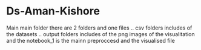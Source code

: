 # Ds-Aman-Kishore

Main main folder there are 2 folders and one files .. csv folders includes of the datasets .. output folders includes  of the png images of the visualitation  and the notebook_1 is the mainn preproccesd and the visualised file
